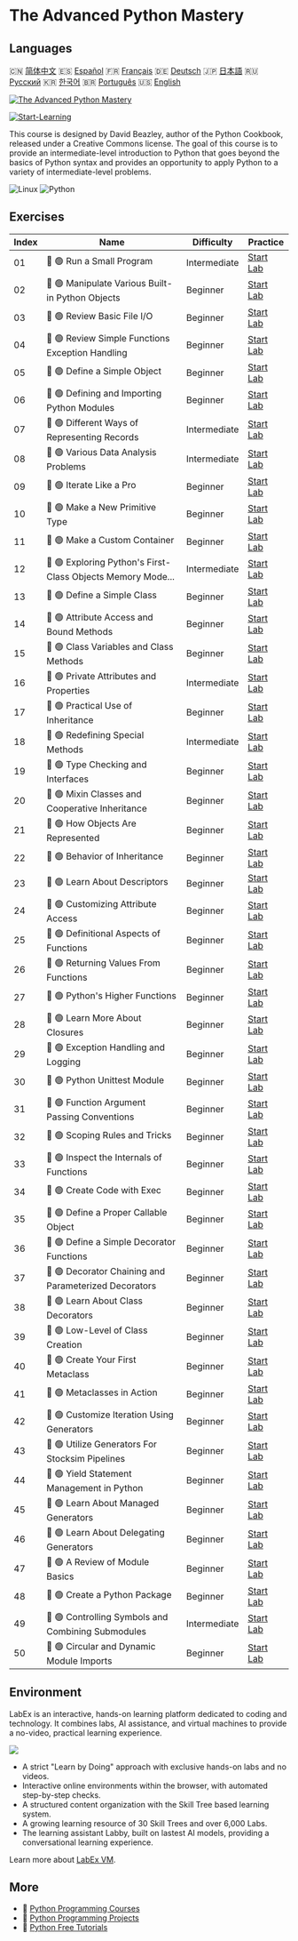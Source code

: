 # The Advanced Python Mastery

## Languages

🇨🇳 [简体中文](README_zh.md) 🇪🇸 [Español](README_es.md) 🇫🇷 [Français](README_fr.md) 🇩🇪 [Deutsch](README_de.md) 🇯🇵 [日本語](README_ja.md) 🇷🇺 [Русский](README_ru.md) 🇰🇷 [한국어](README_ko.md) 🇧🇷 [Português](README_pt.md) 🇺🇸 [English](README.md) 

[![The Advanced Python Mastery](https://cover-creator.labex.io/the-advanced-python-mastery.png)](https://labex.io/courses/the-advanced-python-mastery)

[![Start-Learning](https://img.shields.io/badge/Start-Learning-whitesmoke?style=for-the-badge)](https://labex.io/courses/the-advanced-python-mastery)

This course is designed by David Beazley, author of the Python Cookbook, released under a Creative Commons license. The goal of this course is to provide an intermediate-level introduction to Python that goes beyond the basics of Python syntax and provides an opportunity to apply Python to a variety of intermediate-level problems.

![Linux](https://img.shields.io/badge/Linux-whitesmoke?style=for-the-badge&logo=linux)
![Python](https://img.shields.io/badge/Python-whitesmoke?style=for-the-badge&logo=python)


## Exercises

|   Index | Name                                                        | Difficulty   | Practice                                                                                                                             |
|---------|-------------------------------------------------------------|--------------|--------------------------------------------------------------------------------------------------------------------------------------|
|      01 | 📖 🟢 Run a Small Program                                   | Intermediate | <a target='_blank' href='https://labex.io/tutorials/python-run-a-small-program-132390'>Start Lab</a>                                 |
|      02 | 📖 🟢 Manipulate Various Built-in Python Objects            | Beginner     | <a target='_blank' href='https://labex.io/tutorials/python-manipulate-various-built-in-python-objects-132391'>Start Lab</a>          |
|      03 | 📖 🟢 Review Basic File I/O                                 | Beginner     | <a target='_blank' href='https://labex.io/tutorials/python-review-basic-file-i-o-132392'>Start Lab</a>                               |
|      04 | 📖 🟢 Review Simple Functions Exception Handling            | Beginner     | <a target='_blank' href='https://labex.io/tutorials/python-review-simple-functions-exception-handling-132393'>Start Lab</a>          |
|      05 | 📖 🟢 Define a Simple Object                                | Beginner     | <a target='_blank' href='https://labex.io/tutorials/python-define-a-simple-object-132394'>Start Lab</a>                              |
|      06 | 📖 🟢 Defining and Importing Python Modules                 | Beginner     | <a target='_blank' href='https://labex.io/tutorials/python-defining-and-importing-python-modules-132395'>Start Lab</a>               |
|      07 | 📖 🟢 Different Ways of Representing Records                | Intermediate | <a target='_blank' href='https://labex.io/tutorials/python-different-ways-of-representing-records-132428'>Start Lab</a>              |
|      08 | 📖 🟢 Various Data Analysis Problems                        | Intermediate | <a target='_blank' href='https://labex.io/tutorials/python-various-data-analysis-problems-132438'>Start Lab</a>                      |
|      09 | 📖 🟢 Iterate Like a Pro                                    | Beginner     | <a target='_blank' href='https://labex.io/tutorials/python-iterate-like-a-pro-132442'>Start Lab</a>                                  |
|      10 | 📖 🟢 Make a New Primitive Type                             | Beginner     | <a target='_blank' href='https://labex.io/tutorials/python-make-a-new-primitive-type-132443'>Start Lab</a>                           |
|      11 | 📖 🟢 Make a Custom Container                               | Beginner     | <a target='_blank' href='https://labex.io/tutorials/python-make-a-custom-container-132444'>Start Lab</a>                             |
|      12 | 📖 🟢 Exploring Python's First-Class Objects Memory Mode... | Intermediate | <a target='_blank' href='https://labex.io/tutorials/python-exploring-python-s-first-class-objects-memory-model-132489'>Start Lab</a> |
|      13 | 📖 🟢 Define a Simple Class                                 | Beginner     | <a target='_blank' href='https://labex.io/tutorials/python-define-a-simple-class-132490'>Start Lab</a>                               |
|      14 | 📖 🟢 Attribute Access and Bound Methods                    | Beginner     | <a target='_blank' href='https://labex.io/tutorials/python-attribute-access-and-bound-methods-132491'>Start Lab</a>                  |
|      15 | 📖 🟢 Class Variables and Class Methods                     | Beginner     | <a target='_blank' href='https://labex.io/tutorials/python-class-variables-and-class-methods-132493'>Start Lab</a>                   |
|      16 | 📖 🟢 Private Attributes and Properties                     | Intermediate | <a target='_blank' href='https://labex.io/tutorials/python-private-attributes-and-properties-132494'>Start Lab</a>                   |
|      17 | 📖 🟢 Practical Use of Inheritance                          | Beginner     | <a target='_blank' href='https://labex.io/tutorials/python-practical-use-of-inheritance-132495'>Start Lab</a>                        |
|      18 | 📖 🟢 Redefining Special Methods                            | Intermediate | <a target='_blank' href='https://labex.io/tutorials/python-redefining-special-methods-132496'>Start Lab</a>                          |
|      19 | 📖 🟢 Type Checking and Interfaces                          | Beginner     | <a target='_blank' href='https://labex.io/tutorials/python-type-checking-and-interfaces-132497'>Start Lab</a>                        |
|      20 | 📖 🟢 Mixin Classes and Cooperative Inheritance             | Beginner     | <a target='_blank' href='https://labex.io/tutorials/python-mixin-classes-and-cooperative-inheritance-132498'>Start Lab</a>           |
|      21 | 📖 🟢 How Objects Are Represented                           | Beginner     | <a target='_blank' href='https://labex.io/tutorials/python-how-objects-are-represented-132499'>Start Lab</a>                         |
|      22 | 📖 🟢 Behavior of Inheritance                               | Beginner     | <a target='_blank' href='https://labex.io/tutorials/python-behavior-of-inheritance-132500'>Start Lab</a>                             |
|      23 | 📖 🟢 Learn About Descriptors                               | Beginner     | <a target='_blank' href='https://labex.io/tutorials/python-learn-about-descriptors-132501'>Start Lab</a>                             |
|      24 | 📖 🟢 Customizing Attribute Access                          | Beginner     | <a target='_blank' href='https://labex.io/tutorials/python-customizing-attribute-access-132502'>Start Lab</a>                        |
|      25 | 📖 🟢 Definitional Aspects of Functions                     | Beginner     | <a target='_blank' href='https://labex.io/tutorials/python-definitional-aspects-of-functions-132503'>Start Lab</a>                   |
|      26 | 📖 🟢 Returning Values From Functions                       | Beginner     | <a target='_blank' href='https://labex.io/tutorials/python-returning-values-from-functions-132504'>Start Lab</a>                     |
|      27 | 📖 🟢 Python's Higher Functions                             | Beginner     | <a target='_blank' href='https://labex.io/tutorials/python-python-s-higher-functions-132505'>Start Lab</a>                           |
|      28 | 📖 🟢 Learn More About Closures                             | Beginner     | <a target='_blank' href='https://labex.io/tutorials/python-learn-more-about-closures-132506'>Start Lab</a>                           |
|      29 | 📖 🟢 Exception Handling and Logging                        | Beginner     | <a target='_blank' href='https://labex.io/tutorials/python-exception-handling-and-logging-132507'>Start Lab</a>                      |
|      30 | 📖 🟢 Python Unittest Module                                | Beginner     | <a target='_blank' href='https://labex.io/tutorials/python-python-unittest-module-132508'>Start Lab</a>                              |
|      31 | 📖 🟢 Function Argument Passing Conventions                 | Beginner     | <a target='_blank' href='https://labex.io/tutorials/python-function-argument-passing-conventions-132509'>Start Lab</a>               |
|      32 | 📖 🟢 Scoping Rules and Tricks                              | Beginner     | <a target='_blank' href='https://labex.io/tutorials/python-scoping-rules-and-tricks-132510'>Start Lab</a>                            |
|      33 | 📖 🟢 Inspect the Internals of Functions                    | Beginner     | <a target='_blank' href='https://labex.io/tutorials/python-inspect-the-internals-of-functions-132511'>Start Lab</a>                  |
|      34 | 📖 🟢 Create Code with Exec                                 | Beginner     | <a target='_blank' href='https://labex.io/tutorials/python-create-code-with-exec-132512'>Start Lab</a>                               |
|      35 | 📖 🟢 Define a Proper Callable Object                       | Beginner     | <a target='_blank' href='https://labex.io/tutorials/python-define-a-proper-callable-object-132513'>Start Lab</a>                     |
|      36 | 📖 🟢 Define a Simple Decorator Functions                   | Beginner     | <a target='_blank' href='https://labex.io/tutorials/python-define-a-simple-decorator-functions-132514'>Start Lab</a>                 |
|      37 | 📖 🟢 Decorator Chaining and Parameterized Decorators       | Beginner     | <a target='_blank' href='https://labex.io/tutorials/python-decorator-chaining-and-parameterized-decorators-132515'>Start Lab</a>     |
|      38 | 📖 🟢 Learn About Class Decorators                          | Beginner     | <a target='_blank' href='https://labex.io/tutorials/python-learn-about-class-decorators-132516'>Start Lab</a>                        |
|      39 | 📖 🟢 Low-Level of Class Creation                           | Beginner     | <a target='_blank' href='https://labex.io/tutorials/python-low-level-of-class-creation-132517'>Start Lab</a>                         |
|      40 | 📖 🟢 Create Your First Metaclass                           | Beginner     | <a target='_blank' href='https://labex.io/tutorials/python-create-your-first-metaclass-132519'>Start Lab</a>                         |
|      41 | 📖 🟢 Metaclasses in Action                                 | Beginner     | <a target='_blank' href='https://labex.io/tutorials/python-metaclasses-in-action-132521'>Start Lab</a>                               |
|      42 | 📖 🟢 Customize Iteration Using Generators                  | Beginner     | <a target='_blank' href='https://labex.io/tutorials/python-customize-iteration-using-generators-132522'>Start Lab</a>                |
|      43 | 📖 🟢 Utilize Generators For Stocksim Pipelines             | Beginner     | <a target='_blank' href='https://labex.io/tutorials/python-utilize-generators-for-stocksim-pipelines-132523'>Start Lab</a>           |
|      44 | 📖 🟢 Yield Statement Management in Python                  | Beginner     | <a target='_blank' href='https://labex.io/tutorials/python-yield-statement-management-in-python-132525'>Start Lab</a>                |
|      45 | 📖 🟢 Learn About Managed Generators                        | Beginner     | <a target='_blank' href='https://labex.io/tutorials/python-learn-about-managed-generators-132526'>Start Lab</a>                      |
|      46 | 📖 🟢 Learn About Delegating Generators                     | Beginner     | <a target='_blank' href='https://labex.io/tutorials/python-learn-about-delegating-generators-132527'>Start Lab</a>                   |
|      47 | 📖 🟢 A Review of Module Basics                             | Beginner     | <a target='_blank' href='https://labex.io/tutorials/python-a-review-of-module-basics-132528'>Start Lab</a>                           |
|      48 | 📖 🟢 Create a Python Package                               | Beginner     | <a target='_blank' href='https://labex.io/tutorials/python-create-a-python-package-132529'>Start Lab</a>                             |
|      49 | 📖 🟢 Controlling Symbols and Combining Submodules          | Intermediate | <a target='_blank' href='https://labex.io/tutorials/python-controlling-symbols-and-combining-submodules-132530'>Start Lab</a>        |
|      50 | 📖 🟢 Circular and Dynamic Module Imports                   | Beginner     | <a target='_blank' href='https://labex.io/tutorials/python-circular-and-dynamic-module-imports-132531'>Start Lab</a>                 |

## Environment

LabEx is an interactive, hands-on learning platform dedicated to coding and technology. It combines labs, AI assistance, and virtual machines to provide a no-video, practical learning experience.

![](https://tutorial-screenshot.getvm.io/images/vm-1725247253.png)

- A strict "Learn by Doing" approach with exclusive hands-on labs and no videos.
- Interactive online environments within the browser, with automated step-by-step checks.
- A structured content organization with the Skill Tree based learning system.
- A growing learning resource of 30 Skill Trees and over 6,000 Labs.
- The learning assistant Labby, built on lastest AI models, providing a conversational learning experience.

Learn more about [LabEx VM](https://support.labex.io/using-labex/virtual-machine).

## More

- 🔗 [Python Programming Courses](https://github.com/labex-labs/awesome-programming-courses)
- 🔗 [Python Programming Projects](https://github.com/labex-labs/awesome-programming-projects)
- 🔗 [Python Free Tutorials](https://github.com/labex-labs/python-free-tutorials)

